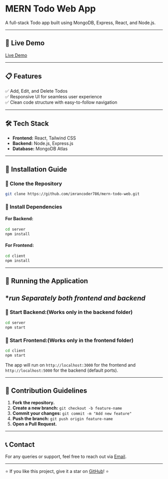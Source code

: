 # MERN Todo Web App

A full-stack Todo app built using MongoDB, Express, React, and Node.js.

---

## 🚀 Live Demo
[Live Demo](<Your_Live_Demo_URL>)

---

## 📋 Features
✅ Add, Edit, and Delete Todos  
✅ Responsive UI for seamless user experience  
✅ Clean code structure with easy-to-follow navigation  

---

## 🛠️ Tech Stack
- **Frontend:** React, Tailwind CSS  
- **Backend:** Node.js, Express.js  
- **Database:** MongoDB Atlas  

---

## 📂 Installation Guide

### 🔹 Clone the Repository
```bash
git clone https://github.com/imrancoder786/mern-todo-web.git
```

### 🔹 Install Dependencies

#### For Backend:
```bash
cd server
npm install
```

#### For Frontend:
```bash
cd client
npm install
```

---

## 🚀 Running the Application
## **run Separately both frontend and backend*

### 🔹 Start Backend:(Works only in the backend folder)
```bash
cd server
npm start
```

### 🔹 Start Frontend:(Works only in the frontend folder)
```bash
cd client
npm start
```

The app will run on `http://localhost:3000` for the frontend and `http://localhost:5000` for the backend (default ports).

---

## 🤝 Contribution Guidelines
1. **Fork the repository.**
2. **Create a new branch:** `git checkout -b feature-name`
3. **Commit your changes:** `git commit -m "Add new feature"`
4. **Push the branch:** `git push origin feature-name`
5. **Open a Pull Request.**

---

## 📞 Contact

For any queries or support, feel free to reach out via [Email](mailto\:cse2023.imrani@gmail.com).

---

⭐ If you like this project, give it a star on [GitHub](https://github.com/imrancoder786/shipyard-web-project)! ⭐

